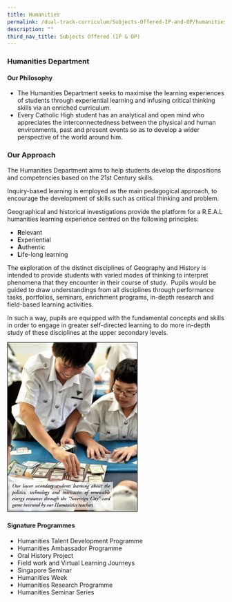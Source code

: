 ```yaml
---
title: Humanities
permalink: /dual-track-curriculum/Subjects-Offered-IP-and-OP/humanities/
description: ""
third_nav_title: Subjects Offered (IP & OP)
---
```

### Humanities Department

#### Our Philosophy

*   The Humanities Department seeks to maximise the learning experiences of students through experiential learning and infusing critical thinking skills via an enriched curriculum.
*   Every Catholic High student has an analytical and open mind who appreciates the interconnectedness between the physical and human environments, past and present events so as to develop a wider perspective of the world around him.

### Our Approach

The Humanities Department aims to help students develop the dispositions and competencies based on the 21st Century skills.

Inquiry-based learning is employed as the main pedagogical approach, to encourage the development of skills such as critical thinking and problem.

Geographical and historical investigations provide the platform for a R.E.A.L humanities learning experience centred on the following principles:

*   **R**elevant
*   **E**xperiential
*   **A**uthentic
*   **L**ife-long learning

The exploration of the distinct disciplines of Geography and History is intended to provide students with varied modes of thinking to interpret phenomena that they encounter in their course of study.  Pupils would be guided to draw understandings from all disciplines through performance tasks, portfolios, seminars, enrichment programs, in-depth research and field-based learning activities.

In such a way, pupils are equipped with the fundamental concepts and skills in order to engage in greater self-directed learning to do more in-depth study of these disciplines at the upper secondary levels.

<img src="/images/hum1.png" style="width:60%">

#### Signature Programmes

*   Humanities Talent Development Programme
*   Humanities Ambassador Programme
*   Oral History Project
*   Field work and Virtual Learning Journeys
*   Singapore Seminar
*   Humanities Week
*   Humanities Research Programme
*   Humanities Seminar Series